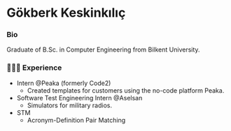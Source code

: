 # Gökberk Keskinkılıç

### Bio
Graduate of B.Sc. in Computer Engineering from Bilkent University.

### 👨🏻‍💻 Experience
- Intern @Peaka (formerly Code2)
  - Created templates for customers using the no-code platform Peaka.
- Software Test Engineering Intern @Aselsan
  - Simulators for military radios.
- STM
  - Acronym-Definition Pair Matching
